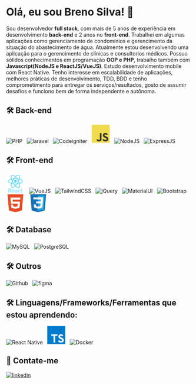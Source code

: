# Olá, eu sou Breno Silva! 👋

<!--## 🚀 Sobre mim-->
Sou desenvolvedor **full stack**, com mais de 5 anos de experiência em desenvolvimento **back-end** e 2 anos no **front-end**. 
Trabalhei em algumas aplicações como gerenciamento de condomínios e gerencimento da situação do abastecimento de água. Atualmente estou desenvolvendo uma aplicação para o gerencimento de clínicas e consultorios médicos. Possuo sólidos conhecimentos em programação **OOP e PHP**, trabalho também com **Javascript(NodeJS e ReactJS/VueJS)**. Estudo desenvolvimento mobile com React Native. Tenho interesse em escalabilidade de aplicações, melhores práticas de desenvolvimento, TDD, BDD e tenho comprometimento para entregar os serviços/resultados, gosto de assumir desafios e funciono bem de forma independente e autônoma.

<!--<img align="center" src="https://github-readme-stats.vercel.app/api/top-langs?username=brenofpsilva&show_icons=true&locale=en&layout=full&theme=ocean_dark&langs_count=8" alt="brenofpsilva" />  

<img align="center" src="https://github-readme-stats.vercel.app/api?username=brenofpsilva&show_icons=true&locale=en&theme=ocean_dark" alt="brenofpsilva" />-->

## 🛠 Back-end
<img  src="https://raw.githubusercontent.com/jmnote/z-icons/master/svg/php.svg" alt="PHP" width="50" height="50"/> &nbsp;
<img  src="https://github.com/laravel/art/blob/master/laravel-logo.png" alt="laravel" width="50" height="50"/> &nbsp;
<img  src="https://cdn.jsdelivr.net/gh/devicons/devicon/icons/codeigniter/codeigniter-plain.svg" alt="Codeigniter" width="50" height="50"/> &nbsp;
<img  src="https://raw.githubusercontent.com/devicons/devicon/1119b9f84c0290e0f0b38982099a2bd027a48bf1/icons/javascript/javascript-original.svg" alt="JavaScript" width="50" height="50"/> &nbsp;
<img  src="https://github.com/cheesits456/cheesits456/raw/master/icons/node.png" title="Node.js" alt="NodeJS" width="50" height="50"/> &nbsp;
<img  src="https://github.com/CyrisXD/CyrisXD/raw/master/assets/ExpressJS.png" alt="ExpressJS"/> &nbsp; 

## 🛠 Front-end
<img  src="https://raw.githubusercontent.com/devicons/devicon/master/icons/react/react-original-wordmark.svg" alt="ReactJS" width="50" height="50" /> &nbsp;
<img  src="https://cdn.jsdelivr.net/gh/devicons/devicon/icons/vuejs/vuejs-original.svg" alt="VueJS" width="50" height="50" /> &nbsp;
<img  src="https://github.com/CyrisXD/CyrisXD/raw/master/assets/TailwindCSS.png" alt="TailwindCSS"/> &nbsp;
<img src="https://cdn.jsdelivr.net/gh/devicons/devicon/icons/jquery/jquery-plain-wordmark.svg" alt="jQuery" width="50" height="50" /> &nbsp;
<img src="https://cdn.jsdelivr.net/gh/devicons/devicon/icons/materialui/materialui-original.svg" alt="MaterialUI" width="50" height="50" /> &nbsp;
<img  src="https://raw.githubusercontent.com/jmnote/z-icons/master/svg/bootstrap.svg" alt="Bootstrap" width="50" height="50" /> &nbsp;
<img  src="https://raw.githubusercontent.com/devicons/devicon/1119b9f84c0290e0f0b38982099a2bd027a48bf1/icons/html5/html5-plain.svg" alt="HTML5" width="50" height="50" /> &nbsp;
<img  src="https://raw.githubusercontent.com/devicons/devicon/1119b9f84c0290e0f0b38982099a2bd027a48bf1/icons/css3/css3-original.svg" alt="CSS3" width="50" height="50"/> &nbsp;

## 🛠 Database
<img  src="https://cdn.jsdelivr.net/gh/devicons/devicon/icons/mysql/mysql-original.svg" alt="MySQL" width="50" height="50"/> &nbsp;
<img  src="https://cdn.jsdelivr.net/gh/devicons/devicon/icons/postgresql/postgresql-original.svg" alt="PostgreSQL" width="50" height="50"/> &nbsp;

## 🛠 Outros
<img  src="https://github.com/CyrisXD/CyrisXD/raw/master/assets/Github.png" alt="Github" width="50" height="50"/> &nbsp;
<img  src="https://www.vectorlogo.zone/logos/figma/figma-icon.svg" alt="figma" width="50" height="50"/>

## 🛠 Linguagens/Frameworks/Ferramentas que estou aprendendo:
<img  src="https://reactnative.dev/img/header_logo.svg" alt="React Native" width="50" height="50" /> &nbsp;
<img  src="https://raw.githubusercontent.com/devicons/devicon/master/icons/typescript/typescript-original.svg" alt="typescript" width="50" height="50"/> &nbsp;
<img src="https://cdn.jsdelivr.net/gh/devicons/devicon/icons/docker/docker-original.svg" alt="Docker" width="50" height="50"/>&nbsp;

## 🔗 Contate-me
[![linkedin](https://img.shields.io/badge/linkedin-0A66C2?style=for-the-badge&logo=linkedin&logoColor=white)](https://www.linkedin.com/in/breno-silva-090a0039/)


<!--
<img src="https://mma.prnewswire.com/media/1513369/Educative_Logo.jpg"  width="600" height="300">

**brenofpsilva/brenofpsilva** is a ✨ _special_ ✨ repository because its `README.md` (this file) appears on your GitHub profile.

Here are some ideas to get you started:

- 🔭 I’m currently working on ...
- 🌱 I’m currently learning ...
- 👯 I’m looking to collaborate on ...
- 🤔 I’m looking for help with ...
- 💬 Ask me about ...
- 📫 How to reach me: ...
- 😄 Pronouns: ...
- ⚡ Fun fact: ...
-->
